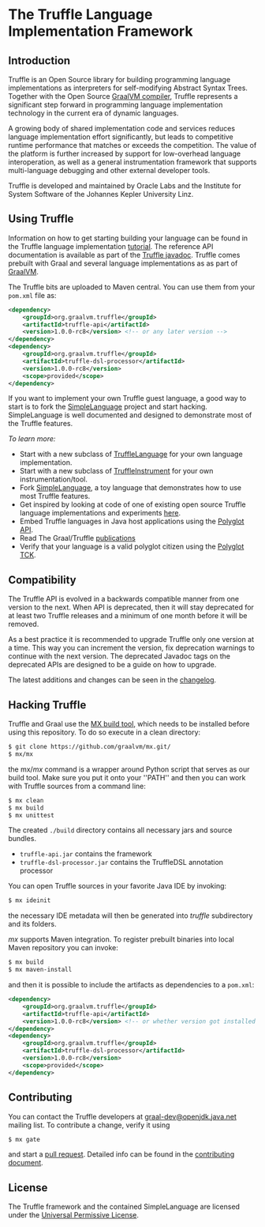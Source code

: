 # The Truffle Language Implementation Framework

## Introduction

Truffle is an Open Source library for building programming language implementations as interpreters for self-modifying Abstract Syntax Trees.
Together with the Open Source [GraalVM compiler](../compiler), Truffle represents a significant step
forward in programming language implementation technology in the current era of dynamic languages.

A growing  body of shared implementation code and services
reduces language implementation effort significantly, but leads to competitive runtime
performance that matches or exceeds the competition.  The value of the platform is further
increased by support for low-overhead language interoperation, as well as a general instrumentation
framework that supports multi-language debugging and other external developer tools.

Truffle is developed and maintained by Oracle Labs and the Institute for System
Software of the Johannes Kepler University Linz.

## Using Truffle

Information on how to get starting building your language can be found in the Truffle language implementation [tutorial](./docs/LanguageTutorial.md).
The reference API documentation is available as part of the [Truffle javadoc](http://graalvm.org/truffle/javadoc/).
Truffle comes prebuilt with Graal and several language implementations as as part of [GraalVM](http://www.oracle.com/technetwork/oracle-labs/program-languages/overview/).

The Truffle bits are uploaded to Maven central. You can use them from your
`pom.xml` file as:

```xml
<dependency>
    <groupId>org.graalvm.truffle</groupId>
    <artifactId>truffle-api</artifactId>
    <version>1.0.0-rc8</version> <!-- or any later version -->
</dependency>
<dependency>
    <groupId>org.graalvm.truffle</groupId>
    <artifactId>truffle-dsl-processor</artifactId>
    <version>1.0.0-rc8</version>
    <scope>provided</scope>
</dependency>
```

If you want to implement your own Truffle guest language, a good way to start is to fork the [SimpleLanguage](https://github.com/graalvm/simplelanguage) project and start hacking.
SimpleLanguage is well documented and designed to demonstrate most of the Truffle features.

*To learn more:*

* Start with a new subclass of [TruffleLanguage](http://www.graalvm.org/truffle/javadoc/com/oracle/truffle/api/TruffleLanguage.html) for your own language implementation.
* Start with a new subclass of [TruffleInstrument](http://www.graalvm.org/truffle/javadoc/com/oracle/truffle/api/instrumentation/TruffleInstrument.html) for your own instrumentation/tool.
* Fork [SimpleLanguage](https://github.com/graalvm/simplelanguage), a toy language that demonstrates how to use most Truffle features.
* Get inspired by looking at code of one of existing open source Truffle language implementations and experiments [here](./docs/Languages.md).
* Embed Truffle languages in Java host applications using the [Polyglot API](http://www.graalvm.org/docs/graalvm-as-a-platform/embed/).
* Read The Graal/Truffle [publications](../docs/Publications.md)
* Verify that your language is a valid polyglot citizen using the [Polyglot TCK](./docs/TCK.md).

## Compatibility

The Truffle API is evolved in a backwards compatible manner from one version to the next.
When API is deprecated, then it will stay deprecated for at least two Truffle releases and a minimum of one month before it will be removed.

As a best practice it is recommended to upgrade Truffle only one version at a time.
This way you can increment the version, fix deprecation warnings to continue with the next version.
The deprecated Javadoc tags on the deprecated APIs are designed to be a guide on how to upgrade.

The latest additions and changes can be seen in the [changelog](./CHANGELOG.md).

## Hacking Truffle

Truffle and Graal use the [MX build tool](https://github.com/graalvm/mx/),
which needs to be installed before using this repository. To do so execute
in a clean directory:

```bash
$ git clone https://github.com/graalvm/mx.git/
$ mx/mx
```

the mx/*mx* command is a wrapper around Python script that serves as our build tool.
Make sure you put it onto your ''PATH'' and then you can work with Truffle
sources from a command line:

```bash
$ mx clean
$ mx build
$ mx unittest
```

The created `./build` directory contains all necessary jars and source bundles.

  - `truffle-api.jar` contains the framework
  - `truffle-dsl-processor.jar` contains the TruffleDSL annotation processor

You can open Truffle sources in your favorite Java IDE by invoking:

```bash
$ mx ideinit
```

the necessary IDE metadata will then be generated into *truffle* subdirectory
and its folders.

*mx* supports Maven integration. To register prebuilt binaries into local Maven
repository you can invoke:

```bash
$ mx build
$ mx maven-install
```

and then it is possible to include the artifacts as dependencies to a `pom.xml`:

```xml
<dependency>
    <groupId>org.graalvm.truffle</groupId>
    <artifactId>truffle-api</artifactId>
    <version>1.0.0-rc8</version> <!-- or whether version got installed by mx maven-install -->
</dependency>
<dependency>
    <groupId>org.graalvm.truffle</groupId>
    <artifactId>truffle-dsl-processor</artifactId>
    <version>1.0.0-rc8</version>
    <scope>provided</scope>
</dependency>
```

## Contributing

You can contact the Truffle developers at graal-dev@openjdk.java.net mailing
list. To contribute a change, verify it using
```bash
$ mx gate
```
and start a [pull request](https://help.github.com/articles/using-pull-requests/).
Detailed info can be found in the [contributing document](CONTRIBUTING.md).

## License

The Truffle framework and the contained SimpleLanguage are licensed under the [Universal Permissive License](LICENSE.md).
